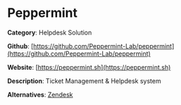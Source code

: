
# Peppermint

**Category**: Helpdesk Solution

**Github**: [https://github.com/Peppermint-Lab/peppermint](https://github.com/Peppermint-Lab/peppermint)

**Website**: [https://peppermint.sh](https://peppermint.sh)

**Description**:
Ticket Management & Helpdesk system

**Alternatives**: [Zendesk](https://www.zendesk.co.uk/)

